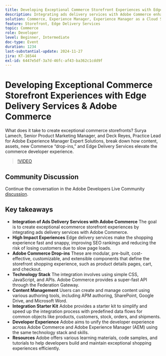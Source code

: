 ```yaml
---
title: Developing Exceptional Commerce Storefront Experiences with Edge Delivery Services & Adobe Commerce
description: Integrating ads delivery services with Adobe Commerce enhances ecommerce storefronts by leveraging high-impact experiences, fast edge delivery, customizable Adobe Commerce drop-ins, and a unified technology stack for improved SEO, faster page loads, and seamless developer experiences.
solution: Commerce, Experience Manager, Experience Manager as a Cloud Service
feature: Storefront, Edge Delivery Services
topic: Commerce
role: Developer
level: Beginner, Intermediate
doc-type: Event
duration: 1234
last-substantial-update: 2024-11-27
jira: KT-16544
exl-id: 6447e5df-3a7d-46fc-af43-ba362c1cdd9f
---
```

# Developing Exceptional Commerce Storefront Experiences with Edge Delivery Services & Adobe Commerce

What does it take to create exceptional commerce storefronts? Surya Lamech, Senior Product Marketing Manager, and Deck Reyes, Practice Lead for Adobe Experience Manager Expert Solutions, break down how content, assets, new Commerce “drop-ins,” and Edge Delivery Services elevate the commerce developer experience.

>[!VIDEO](https://video.tv.adobe.com/v/3439471/?learn=on&enablevpops)

## Community Discussion

Continue the conversation in the Adobe Developers Live Community [discussion](https://adobe.ly/3Ccxkja).

## Key takeaways

* **Integration of Ads Delivery Services with Adobe Commerce** The goal is to create exceptional ecommerce storefront experiences by integrating ads delivery services with Adobe Commerce.
* **High Impact Experiences** Edge delivery services make the shopping experience fast and snappy, improving SEO rankings and reducing the risk of losing customers due to slow page loads.
* **Adobe Commerce Drop-ins** These are modular, pre-built, cost-effective, customizable, and extensible components that define the storefront shopping experience, such as product details pages, cart, and checkout.
* **Technology Stack** The integration involves using simple CSS, JavaScript, and APIs. Adobe Commerce provides a super-fast API through the Federation Gateway.
* **Content Management** Users can create and manage content using various authoring tools, including APM authoring, SharePoint, Google Drive, and Microsoft Word.
* **Integration Starter Kit** Adobe provides a starter kit to simplify and speed up the integration process with predefined data flows for common objects like products, customers, stock, orders, and shipments.
* **Developer Experience** Adobe aims to unify the developer experience across Adobe Commerce and Adobe Experience Manager (AEM) using the same technology stack and skills.
* **Resources** Adobe offers various learning materials, code samples, and tutorials to help developers build and maintain exceptional shopping experiences efficiently.
